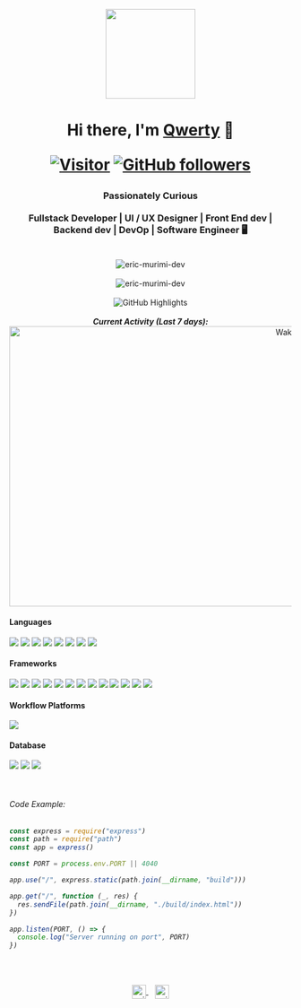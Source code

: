 <p align="center">
    <img src="https://octodex.github.com/images/total-eclipse-of-the-octocat.jpg"
    height="160px" width="160px">
</p>

<h1 align="center">
    Hi there, I'm 
    <a href="https://github.com/eric-murimi" target="_blank">Qwerty</a> 👋

[![Visitor](https://komarev.com/ghpvc/?username=eric-murimi&style=flat&color=blueviolet)](https://github.com/eric-murimi) 
[![GitHub followers](https://img.shields.io/github/followers/eric-murimi.svg?style=social&label=Follow&color=blueviolet)](https://github.com/eric-murimi?tab=followers) 
</h1>

<h3 align="center">
    Passionately Curious
    <br/>
    <br/>
    Fullstack Developer | UI / UX Designer | Front End dev | Backend dev | DevOp | Software Engineer 🖥 
    <br/>
    <br/>
</h3>
<div>
    <p align="center">
        <img src="https://github-readme-stats.vercel.app/api?username=eric-murimi&count_private=true&show_icons=true&theme=prussian"
        alt=eric-murimi-dev />
        <br />
        <br />
        <img src="https://github-readme-stats.vercel.app/api/wakatime?username=2e27d1d5-a749-4484-bd55-093734a0a740"
        alt=eric-murimi-dev />
        <br />
        <br />
        <img src="https://github-readme-streak-stats.herokuapp.com/?user=eric-murimi" alt="GitHub Highlights" />
        <br />
        <br />
        <b><em>Current Activity (Last 7 days):</em></b> 
        <br />
        <img width="1000" height="500" src="https://wakatime.com/share/@2e27d1d5-a749-4484-bd55-093734a0a740/7ae1aa43-f6fb-4801-be45-e709545e1337.svg" alt="Wakatime" />
    </p>
</div>

#### Languages
[![](https://img.shields.io/badge/JavaScript-323330?style=for-the-badge&logo=javascript&logoColor=F7DF1E)]()
[![](https://img.shields.io/badge/Dart-0175C2?style=for-the-badge&logo=dart&logoColor=white)]()
[![](https://img.shields.io/badge/Python-3776AB?style=for-the-badge&logo=python&logoColor=white)]() 
[![](https://img.shields.io/badge/TypeScript-007ACC?style=for-the-badge&logo=typescript&logoColor=white)]() 
[![](https://img.shields.io/badge/CSS3-1572B6?style=for-the-badge&logo=css3&logoColor=white)]() 
[![](https://img.shields.io/badge/HTML5-E34F26?style=for-the-badge&logo=html5&logoColor=white)]()
[![](https://img.shields.io/badge/TensorFlow-FF6F00?style=for-the-badge&logo=TensorFlow&logoColor=white)]()
[![](https://img.shields.io/badge/Pandas-2C2D72?style=for-the-badge&logo=pandas&logoColor=white)]()

#### Frameworks
[![](https://img.shields.io/badge/React-20232A?style=for-the-badge&logo=react&logoColor=61DAFB)]() 
[![](https://img.shields.io/badge/Docker-2CA5E0?style=for-the-badge&logo=docker&logoColor=white)]() 
[![](https://img.shields.io/badge/Node.js-339933?style=for-the-badge&logo=nodedotjs&logoColor=white)]()
[![](https://img.shields.io/badge/Express.js-404D59?style=for-the-badge)]()
[![](https://img.shields.io/badge/Python-3776AB?style=for-the-badge&logo=python&logoColor=white)]()
[![](https://img.shields.io/badge/Flask-000000?style=for-the-badge&logo=flask&logoColor=white)]()
[![](https://img.shields.io/badge/Vue.js-35495E?style=for-the-badge&logo=vuedotjs&logoColor=4FC08D)]() 
[![](https://img.shields.io/badge/Git-F05032?style=for-the-badge&logo=git&logoColor=white)]()
[![](https://img.shields.io/badge/Postman-FF6C37?style=for-the-badge&logo=Postman&logoColor=white)]() 
[![](https://img.shields.io/badge/Tailwind_CSS-38B2AC?style=for-the-badge&logo=tailwind-css&logoColor=white)]() 
[![](https://img.shields.io/badge/firebase-ffca28?style=for-the-badge&logo=firebase&logoColor=black)]()
[![](https://img.shields.io/badge/Nginx-009639?style=for-the-badge&logo=nginx&logoColor=white)]() 
[![](https://img.shields.io/badge/Markdown-000000?style=for-the-badge&logo=markdown&logoColor=white)]()
[![]()]() 
[![]()]() 
[![]()]() 
[![]()]() 
[![]()]() 
[![]()]() 
[![]()]() 
[![]()]() 
[![]()]() 

#### Workflow Platforms
[![](https://img.shields.io/badge/Jira-0052CC?style=for-the-badge&logo=Jira&logoColor=white)]()


#### Database
[![](https://img.shields.io/badge/MySQL-00000F?style=for-the-badge&logo=mysql&logoColor=white)]()
[![](https://img.shields.io/badge/MongoDB-4EA94B?style=for-the-badge&logo=mongodb&logoColor=white)]()
[![](https://img.shields.io/badge/redis-%23DD0031.svg?&style=for-the-badge&logo=redis&logoColor=white)]()

<br/>
<h6>Code Example:<h6>

``` javascript
const express = require("express")
const path = require("path")
const app = express()

const PORT = process.env.PORT || 4040

app.use("/", express.static(path.join(__dirname, "build")))

app.get("/", function (_, res) {
  res.sendFile(path.join(__dirname, "./build/index.html"))
})

app.listen(PORT, () => {
  console.log("Server running on port", PORT)
})
```
<br/>
<br/>
<p align="center">
    <a href="https://www.linkedin.com/in/eric-murimi-dev/" target="blank">
        <img align="center" src="https://cdn-icons-png.flaticon.com/512/174/174857.png" alt="eric-murimi-dev" height="25" width="25" />
    </a> 
    &nbsp;&nbsp;
    <a href="https://twitter.com/therealmurimi" target="blank">
        <img align="center" src="https://cdn-icons-png.flaticon.com/512/733/733579.png" alt="eric-murimi" height="25" width="25" />
    </a>
    </a>
</p>
